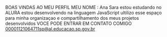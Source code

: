 BOAS VINDAS AO MEU PERFIL
MEU NOME : Ana Sara 
estou estudando no ALURA
estou desenvolvendo na linguagem JavaScript
ultilizo esse espaço para minha organizaçao e compartilhamento dos meus projetos desenvolvidos
VOCE PODE ENTRAR EM CONTATO COMIGO 
00001121064711sp@al.educacao.sp.gov.br
